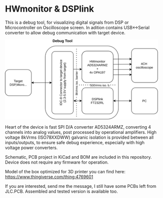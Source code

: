 # HWmonitor & DSPlink

This is a debug tool, for visualizing digital signals from DSP or Microcontroller on Oscilloscope screen. In adition contains USB<->Serial converter to allow debug 
communication with target device.

![block_diagram](https://github.com/HobbyFactory/PCB-HWmonitor_DSPlink/blob/master/blockd/blockd.svg)

Heart of the device is fast SPI D/A converter AD5324ARMZ, converting 4 channels into analog values, post processed by operational amplifiers. High voltage 8kVrms (ISO78XXDWW) galvanic isolation is provided between all inputs/outputs, to ensure safe debug experience, especially with high voltage power converters. 

Schematic, PCB project in KiCad and BOM are included in this repository. Device does not require any firmware for operation.

Model of the box optimized for 3D printer you can find here:
https://www.thingiverse.com/thing:4769601

If you are interested, send me the message, I still have some PCBs left from JLC.PCB. Assembled and tested version is available too.




